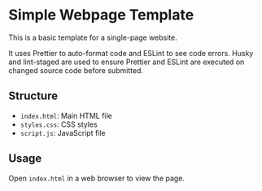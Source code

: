 # Simple Webpage Template

This is a basic template for a single-page website.

It uses Prettier to auto-format code and ESLint to see code errors.
Husky and lint-staged are used to ensure Prettier and ESLint are executed on changed source code before submitted.

## Structure

- `index.html`: Main HTML file
- `styles.css`: CSS styles
- `script.js`: JavaScript file

## Usage

Open `index.html` in a web browser to view the page.
